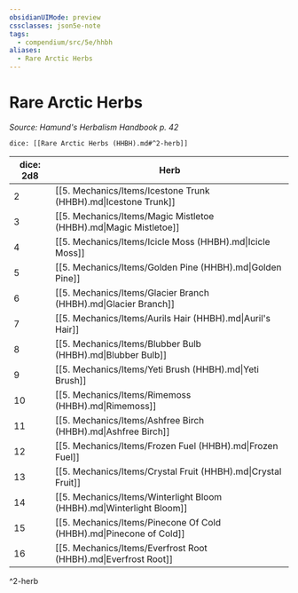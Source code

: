 ```yaml
---
obsidianUIMode: preview
cssclasses: json5e-note
tags:
  - compendium/src/5e/hhbh
aliases:
  - Rare Arctic Herbs
---
```

# Rare Arctic Herbs
*Source: Hamund's Herbalism Handbook p. 42* 

`dice: [[Rare Arctic Herbs (HHBH).md#^2-herb]]`

| dice: 2d8 | Herb |
|-----------|------|
| 2 | [[5. Mechanics/Items/Icestone Trunk (HHBH).md\|Icestone Trunk]] |
| 3 | [[5. Mechanics/Items/Magic Mistletoe (HHBH).md\|Magic Mistletoe]] |
| 4 | [[5. Mechanics/Items/Icicle Moss (HHBH).md\|Icicle Moss]] |
| 5 | [[5. Mechanics/Items/Golden Pine (HHBH).md\|Golden Pine]] |
| 6 | [[5. Mechanics/Items/Glacier Branch (HHBH).md\|Glacier Branch]] |
| 7 | [[5. Mechanics/Items/Aurils Hair (HHBH).md\|Auril's Hair]] |
| 8 | [[5. Mechanics/Items/Blubber Bulb (HHBH).md\|Blubber Bulb]] |
| 9 | [[5. Mechanics/Items/Yeti Brush (HHBH).md\|Yeti Brush]] |
| 10 | [[5. Mechanics/Items/Rimemoss (HHBH).md\|Rimemoss]] |
| 11 | [[5. Mechanics/Items/Ashfree Birch (HHBH).md\|Ashfree Birch]] |
| 12 | [[5. Mechanics/Items/Frozen Fuel (HHBH).md\|Frozen Fuel]] |
| 13 | [[5. Mechanics/Items/Crystal Fruit (HHBH).md\|Crystal Fruit]] |
| 14 | [[5. Mechanics/Items/Winterlight Bloom (HHBH).md\|Winterlight Bloom]] |
| 15 | [[5. Mechanics/Items/Pinecone Of Cold (HHBH).md\|Pinecone of Cold]] |
| 16 | [[5. Mechanics/Items/Everfrost Root (HHBH).md\|Everfrost Root]] |
^2-herb
